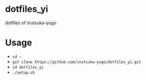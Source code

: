 # dotfiles_yi
dotfiles of inutsuka-yugo

# Usage
- `cd ~`
- `git clone https://github.com/inutsuka-yugo/dotfiles_yi.git`
- `cd dotfiles_yi`
- `./setup.sh`

